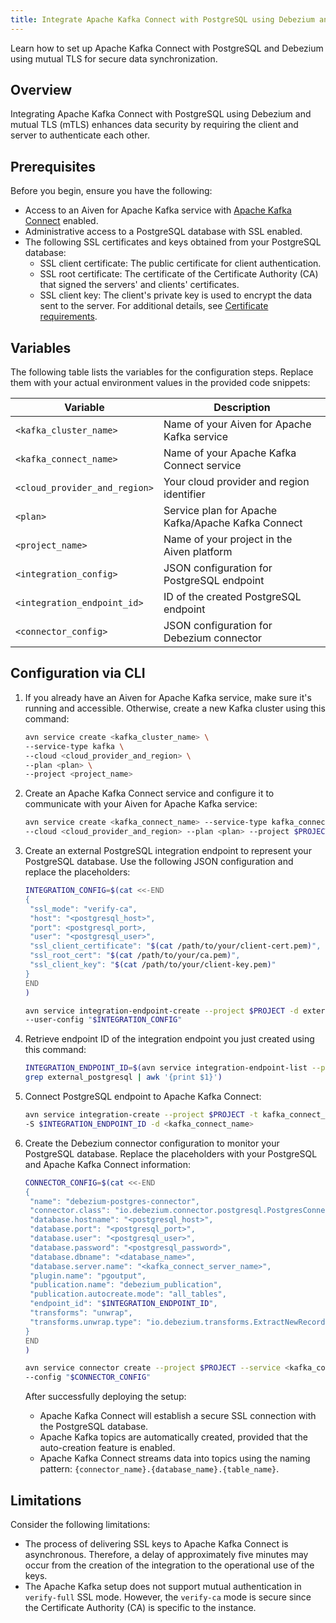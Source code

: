 ```yaml
---
title: Integrate Apache Kafka Connect with PostgreSQL using Debezium and mutual TLS
---
```


Learn how to set up Apache Kafka Connect with PostgreSQL and Debezium using mutual TLS for secure data synchronization.

## Overview

Integrating Apache Kafka Connect with PostgreSQL using Debezium and mutual TLS (mTLS)
enhances data security by requiring the client and server to authenticate each other.

## Prerequisites

Before you begin, ensure you have the following:

- Access to an Aiven for Apache Kafka service with
[Apache Kafka Connect](/docs/products/kafka/kafka-connect/howto/enable-connect)
enabled.
- Administrative access to a PostgreSQL database with SSL enabled.
- The following SSL certificates and keys obtained from your PostgreSQL database:
  - SSL client certificate: The public certificate for client authentication.
  - SSL root certificate: The certificate of the Certificate Authority (CA) that signed
  the servers' and clients' certificates.
  - SSL client key: The client's private key is used to encrypt the data sent to the
  server.
  For additional details, see
  [Certificate requirements](/docs/platform/concepts/tls-ssl-certificates#certificate-requirements).

## Variables

The following table lists the variables for the configuration steps. Replace them with
your actual environment values in the provided code snippets:

| Variable | Description |
|---|---|
| `<kafka_cluster_name>` | Name of your Aiven for Apache Kafka service |
| `<kafka_connect_name>` | Name of your Apache Kafka Connect service |
| `<cloud_provider_and_region>` | Your cloud provider and region identifier |
| `<plan>` | Service plan for Apache Kafka/Apache Kafka Connect |
| `<project_name>` | Name of your project in the Aiven platform |
| `<integration_config>` | JSON configuration for PostgreSQL endpoint |
| `<integration_endpoint_id>` | ID of the created PostgreSQL endpoint |
| `<connector_config>` | JSON configuration for Debezium connector |

## Configuration via CLI

1. If you already have an Aiven for Apache Kafka service, make sure it's running and
accessible. Otherwise, create a new Kafka cluster using this command:

   ```bash
   avn service create <kafka_cluster_name> \
   --service-type kafka \
   --cloud <cloud_provider_and_region> \
   --plan <plan> \
   --project <project_name>
   ```

1. Create an Apache Kafka Connect service and configure it to communicate with your
Aiven for Apache Kafka service:

   ```bash
   avn service create <kafka_connect_name> --service-type kafka_connect \
   --cloud <cloud_provider_and_region> --plan <plan> --project $PROJECT
   ```

1. Create an external PostgreSQL integration endpoint to represent your PostgreSQL
database. Use the following JSON configuration and replace the placeholders:

   ```bash
   INTEGRATION_CONFIG=$(cat <<-END
   {
    "ssl_mode": "verify-ca",
    "host": "<postgresql_host>",
    "port": <postgresql_port>,
    "user": "<postgresql_user>",
    "ssl_client_certificate": "$(cat /path/to/your/client-cert.pem)",
    "ssl_root_cert": "$(cat /path/to/your/ca.pem)",
    "ssl_client_key": "$(cat /path/to/your/client-key.pem)"
   }
   END
   )

   avn service integration-endpoint-create --project $PROJECT -d external_postgresql \
   --user-config "$INTEGRATION_CONFIG"

   ```

1. Retrieve endpoint ID of the integration endpoint you just created using this command:

   ```bash
   INTEGRATION_ENDPOINT_ID=$(avn service integration-endpoint-list --project $PROJECT |
   grep external_postgresql | awk '{print $1}')
   ```

1. Connect PostgreSQL endpoint to Apache Kafka Connect:

   ```bash
   avn service integration-create --project $PROJECT -t kafka_connect_postgresql \
   -S $INTEGRATION_ENDPOINT_ID -d <kafka_connect_name>
   ```

1. Create the Debezium connector configuration to monitor your PostgreSQL database.
Replace the placeholders with your PostgreSQL and Apache Kafka Connect information:

   ```bash
   CONNECTOR_CONFIG=$(cat <<-END
   {
    "name": "debezium-postgres-connector",
    "connector.class": "io.debezium.connector.postgresql.PostgresConnector",
    "database.hostname": "<postgresql_host>",
    "database.port": "<postgresql_port>",
    "database.user": "<postgresql_user>",
    "database.password": "<postgresql_password>",
    "database.dbname": "<database_name>",
    "database.server.name": "<kafka_connect_server_name>",
    "plugin.name": "pgoutput",
    "publication.name": "debezium_publication",
    "publication.autocreate.mode": "all_tables",
    "endpoint_id": "$INTEGRATION_ENDPOINT_ID",
    "transforms": "unwrap",
    "transforms.unwrap.type": "io.debezium.transforms.ExtractNewRecordState"
   }
   END
   )

   avn service connector create --project $PROJECT --service <kafka_connect_name> \
   --config "$CONNECTOR_CONFIG"

   ```

   After successfully deploying the setup:

   - Apache Kafka Connect will establish a secure SSL connection with the PostgreSQL
database.
   - Apache Kafka topics are automatically created, provided that the auto-creation
feature is enabled.
   - Apache Kafka Connect streams data into topics using the naming
pattern: `{connector_name}.{database_name}.{table_name}`.

## Limitations

Consider the following limitations:

- The process of delivering SSL keys to Apache Kafka Connect is asynchronous.
Therefore, a delay of approximately five minutes may occur from the creation of
the integration to the operational use of the keys.
- The Apache Kafka setup does not support mutual authentication in `verify-full` SSL mode.
However, the `verify-ca` mode is secure since the Certificate Authority (CA) is
specific to the instance.
